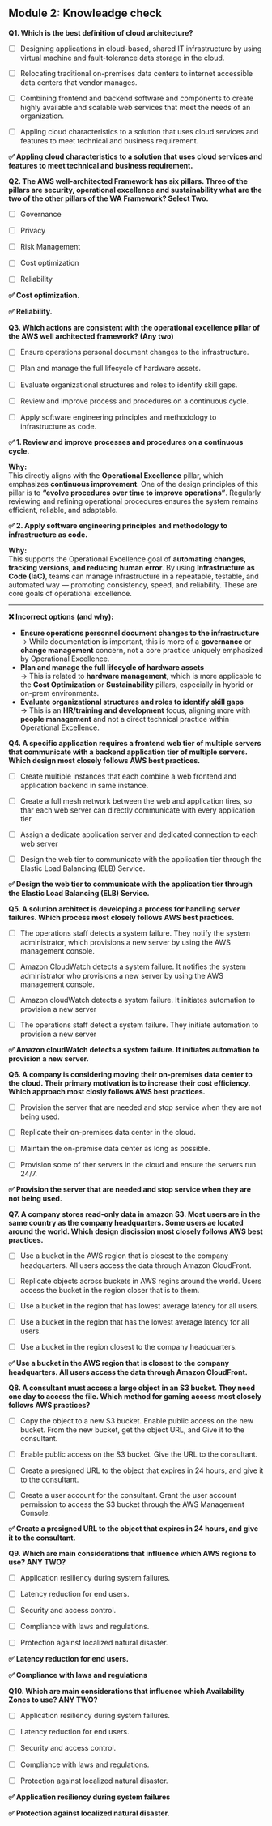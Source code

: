 



## Module 2: Knowleadge check

**Q1. Which is the best definition of cloud architecture?**


- [ ]  Designing applications in cloud-based, shared IT infrastructure by using virtual machine and fault-tolerance data storage in the cloud.

- [ ] Relocating traditional on-premises data centers to internet accessible data centers that vendor manages.

- [ ] Combining frontend and backend software and components to create highly available and scalable web services that meet the needs of an organization.

- [ ] Appling cloud characteristics to a solution that uses cloud services and features to meet technical and business requirement.

**✅ Appling cloud characteristics to a solution that uses cloud services and features to meet technical and business requirement.**

**Q2. The AWS well-architected Framework has six pillars. Three of the pillars are security, operational excellence and sustainability what are the two of the other pillars of the WA Framework? Select Two.**

- [ ] Governance

- [ ] Privacy

- [ ] Risk Management

- [ ] Cost optimization

- [ ] Reliability

**✅ Cost optimization.**

**✅ Reliability.**

**Q3. Which actions are consistent with the operational excellence pillar of the AWS well architected framework? (Any two)**

- [ ] Ensure operations personal document changes to the infrastructure.

- [ ] Plan and manage the full lifecycle of hardware assets.

- [ ] Evaluate organizational structures and roles to identify skill gaps.

- [ ] Review and improve process and procedures on a continuous cycle.

- [ ] Apply software engineering principles and methodology to infrastructure as code.

**✅ 1. Review and improve processes and procedures on a continuous cycle.**

**Why:**  
This directly aligns with the **Operational Excellence** pillar, which emphasizes **continuous improvement**. One of the design principles of this pillar is to **“evolve procedures over time to improve operations”**. Regularly reviewing and refining operational procedures ensures the system remains efficient, reliable, and adaptable.

**✅ 2. Apply software engineering principles and methodology to infrastructure as code.**

**Why:**  
This supports the Operational Excellence goal of **automating changes, tracking versions, and reducing human error**. By using **Infrastructure as Code (IaC)**, teams can manage infrastructure in a repeatable, testable, and automated way — promoting consistency, speed, and reliability. These are core goals of operational excellence.

----------

**❌ Incorrect options (and why):**

-   **Ensure operations personnel document changes to the infrastructure**  
    → While documentation is important, this is more of a **governance** or **change management** concern, not a core practice uniquely emphasized by Operational Excellence.
-   **Plan and manage the full lifecycle of hardware assets**  
    → This is related to **hardware management**, which is more applicable to the **Cost Optimization** or **Sustainability** pillars, especially in hybrid or on-prem environments.
-   **Evaluate organizational structures and roles to identify skill gaps**  
    → This is an **HR/training and development** focus, aligning more with **people management** and not a direct technical practice within Operational Excellence.

**Q4. A specific application requires a frontend web tier of multiple servers that communicate with a backend application tier of multiple servers. Which design most closely follows AWS best practices.**

- [ ] Create multiple instances that each combine a web frontend and application backend in same instance.

- [ ] Create a full mesh network between the web and application tires, so thar each web server can directly communicate with every application tier

- [ ] Assign a dedicate application server and dedicated connection to each web server

- [ ] Design the web tier to communicate with the application tier through the Elastic Load Balancing (ELB) Service.

**✅ Design the web tier to communicate with the application tier through the Elastic Load Balancing (ELB) Service.**

**Q5. A solution architect is developing a process for handling server failures. Which process most closely follows AWS best practices.**

- [ ] The operations staff detects a system failure. They notify the system administrator, which provisions a new server by using the AWS management console.

- [ ] Amazon CloudWatch detects a system failure. It notifies the system administrator who provisions a new server by using the AWS management console.

- [ ]   Amazon cloudWatch detects a system failure. It initiates automation to provision a new server

- [ ] The operations staff detect a system failure. They initiate automation to provision a new server

**✅ Amazon cloudWatch detects a system failure. It initiates automation to provision a new server.**

**Q6. A company is considering moving their on-premises data center to the cloud. Their primary motivation is to increase their cost efficiency. Which approach most closly follows AWS best practices.**

- [ ] Provision the server that are needed and stop service when they are not being used.

- [ ] Replicate their on-premises data center in the cloud.

- [ ] Maintain the on-premise data center as long as possible.

- [ ] Provision some of ther servers in the cloud and ensure the servers run 24/7.

**✅ Provision the server that are needed and stop service when they are not being used.**

**Q7. A company stores read-only data in amazon S3. Most users are in the same country as the company headquarters. Some users ae located around the world. Which design discission most closely follows AWS best practices.**

- [ ] Use a bucket in the AWS region that is closest to the company headquarters. All users access the data through Amazon CloudFront.

- [ ] Replicate objects across buckets in AWS regins around the world. Users access the bucket in the region closer that is to them.

- [ ] Use a bucket in the region that has lowest average latency for all users.

- [ ] Use a bucket in the region that has the lowest average latency for all users.

- [ ] Use a bucket in the region closest to the company headquarters.

**✅ Use a bucket in the AWS region that is closest to the company headquarters. All users access the data through Amazon CloudFront.**

**Q8. A consultant must access a large object in an S3 bucket. They need one day to access the file. Which method for gaming access most closely follows AWS practices?**

- [ ] Copy the object to a new S3 bucket. Enable public access on the new bucket. From the new bucket, get the object URL, and Give it to the consultant.

- [ ] Enable public access on the S3 bucket. Give the URL to the consultant.

- [ ] Create a presigned URL to the object that expires in 24 hours, and give it to the consultant.

- [ ] Create a user account for the consultant. Grant the user account permission to access the S3 bucket through the AWS Management Console.

**✅ Create a presigned URL to the object that expires in 24 hours, and give it to the consultant.**

**Q9. Which are main considerations that influence which AWS regions to use? ANY TWO?**

- [ ] Application resiliency during system failures.

- [ ] Latency reduction for end users.

- [ ] Security and access control.

- [ ] Compliance with laws and regulations.

- [ ] Protection against localized natural disaster.

**✅ Latency reduction for end users.**

**✅ Compliance with laws and regulations**

**Q10. Which are main considerations that influence which Availability Zones to use? ANY TWO?**

- [ ] Application resiliency during system failures.

- [ ] Latency reduction for end users.

- [ ] Security and access control.

- [ ] Compliance with laws and regulations.

- [ ] Protection against localized natural disaster.

**✅ Application resiliency during system failures**

**✅ Protection against localized natural disaster.**
